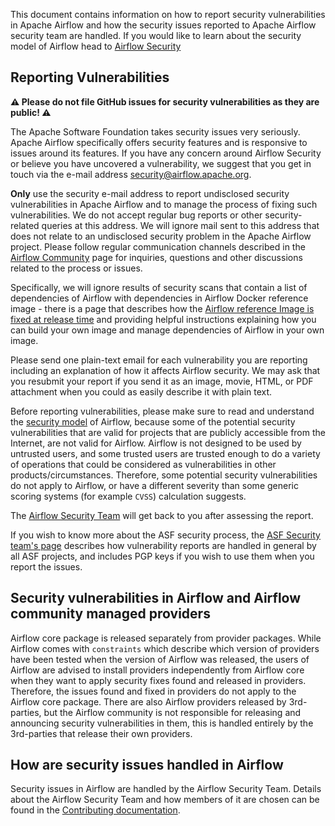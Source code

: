 <!--
 Licensed to the Apache Software Foundation (ASF) under one
 or more contributor license agreements.  See the NOTICE file
 distributed with this work for additional information
 regarding copyright ownership.  The ASF licenses this file
 to you under the Apache License, Version 2.0 (the
 "License"); you may not use this file except in compliance
 with the License.  You may obtain a copy of the License at

   http://www.apache.org/licenses/LICENSE-2.0

 Unless required by applicable law or agreed to in writing,
 software distributed under the License is distributed on an
 "AS IS" BASIS, WITHOUT WARRANTIES OR CONDITIONS OF ANY
 KIND, either express or implied.  See the License for the
 specific language governing permissions and limitations
 under the License.
-->

This document contains information on how to report security vulnerabilities in Apache Airflow and
how the security issues reported to Apache Airflow security team are handled. If you would like
to learn about the security model of Airflow head to
[Airflow Security](https://airflow.apache.org/docs/apache-airflow/stable/security/)

## Reporting Vulnerabilities

**⚠️ Please do not file GitHub issues for security vulnerabilities as they are public! ⚠️**

The Apache Software Foundation takes security issues very seriously. Apache
Airflow specifically offers security features and is responsive to issues
around its features. If you have any concern around Airflow Security or believe
you have uncovered a vulnerability, we suggest that you get in touch via the
e-mail address [security@airflow.apache.org](mailto:security@airflow.apache.org).

**Only** use the security e-mail address to report undisclosed security vulnerabilities in Apache
Airflow and to manage the process of fixing such vulnerabilities. We do not accept regular
bug reports or other security-related queries at this address. We will ignore mail
sent to this address that does not relate to an undisclosed security problem
in the Apache Airflow project. Please follow regular communication channels described in
the [Airflow Community](https://airflow.apache.org/community/index.html) page for
inquiries, questions and other discussions related to the process or issues.

Specifically, we will ignore results of security scans that contain a list of
dependencies of Airflow with dependencies in Airflow Docker reference image - there
is a page that describes how the
[Airflow reference Image is fixed at release time](https://airflow.apache.org/docs/docker-stack/index.html#fixing-images-at-release-time)
and providing helpful instructions explaining how you can build your
own image and manage dependencies of Airflow in your own image.

Please send one plain-text email for each vulnerability you are reporting including an explanation
of how it affects Airflow security. We may ask that you resubmit your report if you send it as an image,
movie, HTML, or PDF attachment when you could as easily describe it with plain text.

Before reporting vulnerabilities, please make sure to read and understand the
[security model](https://airflow.apache.org/docs/apache-airflow/stable/security/) of Airflow, because
some of the potential security vulnerabilities that are valid for projects that are publicly accessible
from the Internet, are not valid for Airflow. Airflow is not designed to be used by untrusted users, and some
trusted users are trusted enough to do a variety of operations that could be considered as vulnerabilities
in other products/circumstances. Therefore, some potential security vulnerabilities do not
apply to Airflow, or have a different severity than some generic scoring systems (for example `CVSS`)
calculation suggests.

The [Airflow Security Team](https://github.com/apache/airflow/blob/main/CONTRIBUTING.rst#security-team) will get back to you after assessing the report.

If you wish to know more about the ASF security process, the
[ASF Security team's page](https://www.apache.org/security/) describes
how vulnerability reports are handled in general by all ASF projects, and includes PGP keys if
you wish to use them when you report the issues.

## Security vulnerabilities in Airflow and Airflow community managed providers

Airflow core package is released separately from provider packages. While Airflow comes with ``constraints``
which describe which version of providers have been tested when the version of Airflow was released, the
users of Airflow are advised to install providers independently from Airflow core when they want to apply
security fixes found and released in providers. Therefore, the issues found and fixed in providers do
not apply to the Airflow core package. There are also Airflow providers released by 3rd-parties, but the
Airflow community is not responsible for releasing and announcing security vulnerabilities in them, this
is handled entirely by the 3rd-parties that release their own providers.

## How are security issues handled in Airflow

Security issues in Airflow are handled by the Airflow Security Team. Details about the Airflow Security Team and how members of it are chosen can be found in the [Contributing documentation](https://github.com/apache/airflow/blob/main/CONTRIBUTING.rst#security-team).
